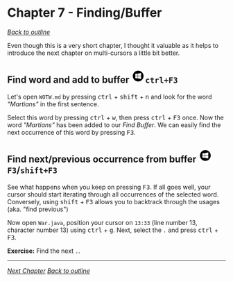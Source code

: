 # Chapter 7 - Finding/Buffer
[_Back to outline_](outline.md)

Even though this is a very short chapter, I thought it valuable as it helps to introduce the next chapter on multi-cursors a
little bit better.

## Find word and add to buffer ![Windows](icons/glyph-windows-32.png)`ctrl+F3`
Let's open `WOTW.md` by pressing <kbd>ctrl</kbd> + <kbd>shift</kbd> + <kbd>n</kbd> and look for the word _"Martians"_ in the first sentence.

Select this word by pressing <kbd>ctrl</kbd> + <kbd>w</kbd>, then press <kbd>ctrl</kbd> + <kbd>F3</kbd> once.
Now the word _"Martians"_ has been added to our _Find Buffer_. We can easily find the next occurrence of this word by pressing <kbd>F3</kbd>.

## Find next/previous occurrence from buffer ![Windows](icons/glyph-windows-32.png)`F3`/`shift+F3`

See what happens when you keep on pressing <kbd>F3</kbd>. If all goes well, your cursor should start iterating through all occurrences of the
selected word. Conversely, using <kbd>shift</kbd> + <kbd>F3</kbd> allows you to backtrack through the usages (aka. "find previous")

Now open `War.java`, position your cursor on `13:33` (line number 13, character number 13) using <kbd>ctrl</kbd> + <kbd>g</kbd>. Next, select
the `.` and press <kbd>ctrl</kbd> + <kbd>F3</kbd>.

**Exercise:** Find the next `.`.

---

[_Next Chapter_](chapter8.md)
[_Back to outline_](outline.md)